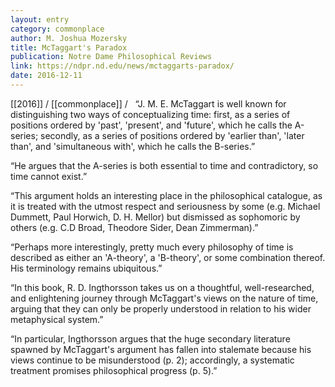 ```yaml
---
layout: entry
category: commonplace
author: M. Joshua Mozersky
title: McTaggart's Paradox 
publication: Notre Dame Philosophical Reviews
link: https://ndpr.nd.edu/news/mctaggarts-paradox/
date: 2016-12-11
---
```


[[2016]] / [[commonplace]] / 
 
“J. M. E. McTaggart is well known for distinguishing two ways of conceptualizing time: first, as a series of positions ordered by 'past', 'present', and 'future', which he calls the A-series; secondly, as a series of positions ordered by 'earlier than', 'later than', and 'simultaneous with', which he calls the B-series.”

“He argues that the A-series is both essential to time and contradictory, so time cannot exist.”

“This argument holds an interesting place in the philosophical catalogue, as it is treated with the utmost respect and seriousness by some (e.g. Michael Dummett, Paul Horwich, D. H. Mellor) but dismissed as sophomoric by others (e.g. C.D Broad, Theodore Sider, Dean Zimmerman).”

“Perhaps more interestingly, pretty much every philosophy of time is described as either an 'A-theory', a 'B-theory', or some combination thereof. His terminology remains ubiquitous.”

“In this book, R. D. Ingthorsson takes us on a thoughtful, well-researched, and enlightening journey through McTaggart's views on the nature of time, arguing that they can only be properly understood in relation to his wider metaphysical system.”

“In particular, Ingthorsson argues that the huge secondary literature spawned by McTaggart's argument has fallen into stalemate because his views continue to be misunderstood (p. 2); accordingly, a systematic treatment promises philosophical progress (p. 5).”

